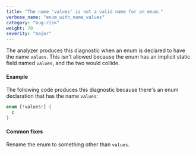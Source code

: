 ```yaml
---
title: "The name 'values' is not a valid name for an enum."
verbose_name: "enum_with_name_values"
category: "bug-risk"
weight: 70
severity: "major"
---
```

The analyzer produces this diagnostic when an enum is declared to have the
name `values`. This isn't allowed because the enum has an implicit static
field named `values`, and the two would collide.

#### Example

The following code produces this diagnostic because there's an enum
declaration that has the name `values`:

```dart
enum [!values!] {
  c
}
```

#### Common fixes

Rename the enum to something other than `values`.
